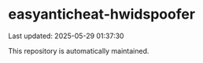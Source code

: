 # easyanticheat-hwidspoofer

Last updated: 2025-05-29 01:37:30

This repository is automatically maintained.
